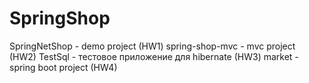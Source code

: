 # SpringShop

SpringNetShop - demo project (HW1)
spring-shop-mvc - mvc project (HW2)
TestSql - тестовое приложение для hibernate (HW3)
market - spring boot project (HW4)